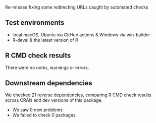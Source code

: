 Re-release fixing some redirecting URLs caught by automated checks

## Test environments
* local macOS, Ubuntu via GitHub actions & Windows via win-builder
* R-devel & the latest version of R

## R CMD check results
There were no notes, warnings or errors.

## Downstream dependencies
We checked 21 reverse dependencies, comparing R CMD check results across CRAN and dev versions of this package.

 * We saw 0 new problems
 * We failed to check 0 packages
